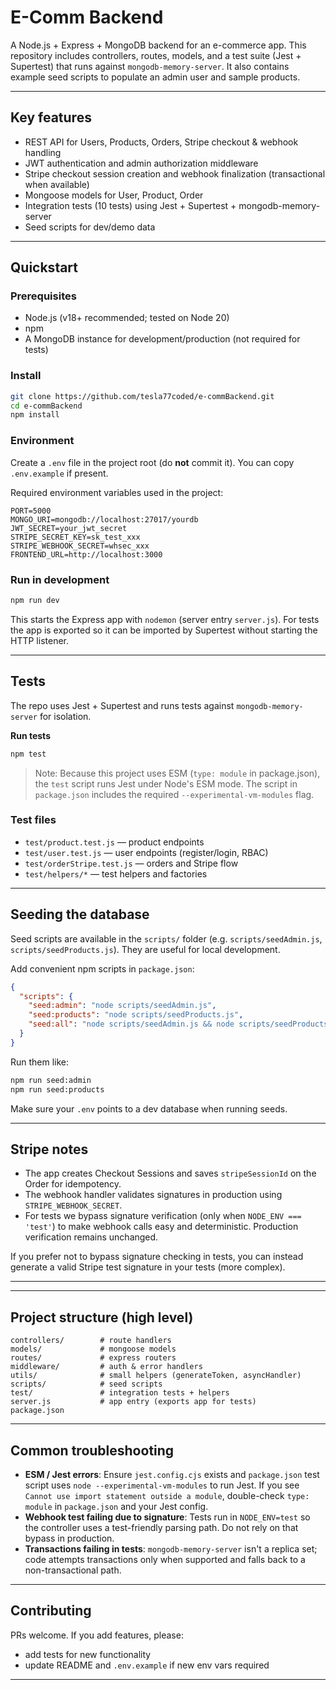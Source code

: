 # E-Comm Backend

A Node.js + Express + MongoDB backend for an e-commerce app. This repository includes controllers, routes, models, and a test suite (Jest + Supertest) that runs against `mongodb-memory-server`. It also contains example seed scripts to populate an admin user and sample products.

---

## Key features

* REST API for Users, Products, Orders, Stripe checkout & webhook handling
* JWT authentication and admin authorization middleware
* Stripe checkout session creation and webhook finalization (transactional when available)
* Mongoose models for User, Product, Order
* Integration tests (10 tests) using Jest + Supertest + mongodb-memory-server
* Seed scripts for dev/demo data

---

## Quickstart

### Prerequisites

* Node.js (v18+ recommended; tested on Node 20)
* npm
* A MongoDB instance for development/production (not required for tests)

### Install

```bash
git clone https://github.com/tesla77coded/e-commBackend.git
cd e-commBackend
npm install
```

### Environment

Create a `.env` file in the project root (do **not** commit it). You can copy `.env.example` if present.

Required environment variables used in the project:

```
PORT=5000
MONGO_URI=mongodb://localhost:27017/yourdb
JWT_SECRET=your_jwt_secret
STRIPE_SECRET_KEY=sk_test_xxx
STRIPE_WEBHOOK_SECRET=whsec_xxx
FRONTEND_URL=http://localhost:3000
```


### Run in development

```bash
npm run dev
```

This starts the Express app with `nodemon` (server entry `server.js`). For tests the app is exported so it can be imported by Supertest without starting the HTTP listener.

---

## Tests

The repo uses Jest + Supertest and runs tests against `mongodb-memory-server` for isolation.

**Run tests**

```bash
npm test
```

> Note: Because this project uses ESM (`type: module` in package.json), the `test` script runs Jest under Node's ESM mode. The script in `package.json` includes the required `--experimental-vm-modules` flag.

### Test files

* `test/product.test.js` — product endpoints
* `test/user.test.js` — user endpoints (register/login, RBAC)
* `test/orderStripe.test.js` — orders and Stripe flow
* `test/helpers/*` — test helpers and factories

---

## Seeding the database

Seed scripts are available in the `scripts/` folder (e.g. `scripts/seedAdmin.js`, `scripts/seedProducts.js`). They are useful for local development.

Add convenient npm scripts in `package.json`:

```json
{
  "scripts": {
    "seed:admin": "node scripts/seedAdmin.js",
    "seed:products": "node scripts/seedProducts.js",
    "seed:all": "node scripts/seedAdmin.js && node scripts/seedProducts.js"
  }
}
```

Run them like:

```bash
npm run seed:admin
npm run seed:products
```

Make sure your `.env` points to a dev database when running seeds.

---

## Stripe notes

* The app creates Checkout Sessions and saves `stripeSessionId` on the Order for idempotency.
* The webhook handler validates signatures in production using `STRIPE_WEBHOOK_SECRET`.
* For tests we bypass signature verification (only when `NODE_ENV === 'test'`) to make webhook calls easy and deterministic. Production verification remains unchanged.

If you prefer not to bypass signature checking in tests, you can instead generate a valid Stripe test signature in your tests (more complex).

---
---

## Project structure (high level)

```
controllers/        # route handlers
models/             # mongoose models
routes/             # express routers
middleware/         # auth & error handlers
utils/              # small helpers (generateToken, asyncHandler)
scripts/            # seed scripts
test/               # integration tests + helpers
server.js           # app entry (exports app for tests)
package.json
```

---

## Common troubleshooting

* **ESM / Jest errors**: Ensure `jest.config.cjs` exists and `package.json` test script uses `node --experimental-vm-modules` to run Jest. If you see `Cannot use import statement outside a module`, double-check `type: module` in `package.json` and your Jest config.
* **Webhook test failing due to signature**: Tests run in `NODE_ENV=test` so the controller uses a test-friendly parsing path. Do not rely on that bypass in production.
* **Transactions failing in tests**: `mongodb-memory-server` isn't a replica set; code attempts transactions only when supported and falls back to a non-transactional path.

---

## Contributing

PRs welcome. If you add features, please:

* add tests for new functionality
* update README and `.env.example` if new env vars required

---

